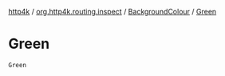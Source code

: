 [http4k](../../index.md) / [org.http4k.routing.inspect](../index.md) / [BackgroundColour](index.md) / [Green](./-green.md)

# Green

`Green`